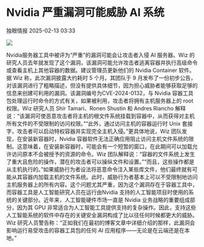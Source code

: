 #  Nvidia 严重漏洞可能威胁 AI 系统   
 独眼情报   2025-02-13 03:33  
  
![](https://mmbiz.qpic.cn/sz_mmbiz_png/KgxDGkACWnSNI0Tibr6pBTEZXm5DCzUxI7CNHJMuml515iaxAeU1He6nM1sjf9ZOpp3g91xLrmF5LLefdEI5hlhQ/640?wx_fmt=png&from=appmsg "")  
  
  
Nvidia服务器工具中被评为“严重”的漏洞可能会让攻击者入侵 AI 服务器。Wiz 的研究人员去年就发现了这个漏洞，该漏洞可能允许攻击者逃离容器并执行高级命令或查看主机上其他容器的数据。建议管理员更新他们的 Nvidia Container 软件。据 Wiz 称，此次漏洞披露大约耗时 5 个月。其团队于 9 月发布了一份初步公告，对该漏洞进行了粗略描述，但没有提供具体细节，因为担心威胁者能够获取足够的信息来创建可利用的漏洞。该漏洞编号为CVE-2024-0132，与 Nvidia 容器工具包处理运行时命令的方式有关，如果被利用，攻击者将拥有主机服务器上的 root 权限。Wiz 研究人员 Shir Tamari、Ronen Shustin 和 Andres Riancho 解释说：“该漏洞可使恶意攻击者将主机的根文件系统挂载到容器中，从而获得对主机所有文件的不受限制的访问权限。”“此外，通过访问主机的容器运行时 Unix 套接字，攻击者可以启动特权容器并实现完全主机入侵。”更具体地说，Wiz 团队发现，在安装新容器时，Nvidia 容器软件无法正确应用阻止访问主机文件系统的限制。这意味着，在安装新容器时，可能会有一个短暂的窗口，在此期间可以加载允许访问原本不会被授予的资源的命令。Wiz 团队解释说：“容器的文件系统上发生了重大且危险的操作，潜在的攻击者可以操纵文件和设置。”“而且，这些操作都是从主机执行的。”如果威胁行为者设法将恶意命令注入某些库文件，他们最终就有可能从其容器内加载主机的文件系统。此时，威胁行为者基本上可以不受限制地访问主机服务器上的所有内容。这个问题尤其严重，因为这个漏洞存在于容器工具中，而容器工具是人工智能研究人员在运行由Nvidia 支持的人工智能项目时使用的系统的关键部分。近年来，人工智能硬件市场一直是 Nvidia 业务战略的重要组成部分，因为其 GPU 非常适合为人工智能工具提供支持的复杂操作。因此，支持这些人工智能系统的软件中存在的关键安全漏洞构成了比以往任何时候都更大的威胁。Wiz 研究人员警告称：“正如我们在最初的博客文章中详细介绍的那样，此漏洞会影响运行易受攻击的容器工具包的任何 AI 应用程序——无论是在云端还是在本地。”  
  
